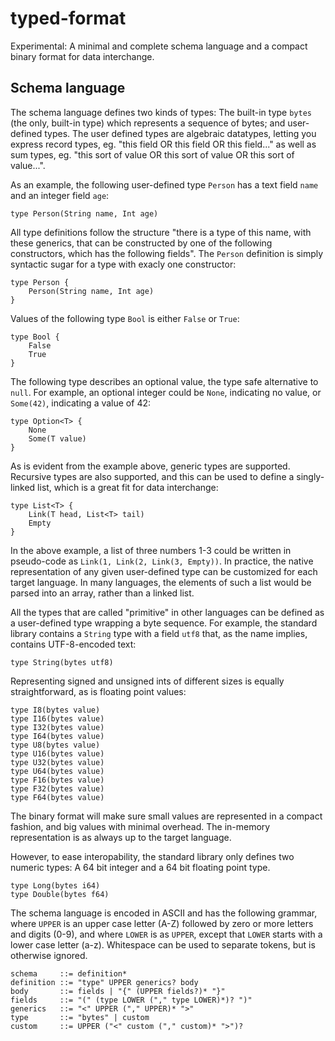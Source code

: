 # typed-format
Experimental: A minimal and complete schema language and a compact binary format for data interchange.

## Schema language

The schema language defines two kinds of types: The built-in type `bytes` (the only, built-in type) which represents a sequence of bytes; and user-defined types. The user defined types are algebraic datatypes, letting you express record types, eg. "this field OR this field OR this field..." as well as sum types, eg. "this sort of value OR this sort of value OR this sort of value...".

As an example, the following user-defined type `Person` has a text field `name` and an integer field `age`:

    type Person(String name, Int age)

All type definitions follow the structure "there is a type of this name, with these generics, that can be constructed by one of the following constructors, which has the following fields". The `Person` definition is simply syntactic sugar for a type with exacly one constructor:

    type Person {
        Person(String name, Int age)
    }

Values of the following type `Bool` is either `False` or `True`:

    type Bool {
        False
        True
    }

The following type describes an optional value, the type safe alternative to `null`. For example, an optional integer could be `None`, indicating no value, or `Some(42)`, indicating a value of 42:

    type Option<T> {
        None
        Some(T value)
    }

As is evident from the example above, generic types are supported. Recursive types are also supported, and this can be used to define a singly-linked list, which is a great fit for data interchange:

    type List<T> {
        Link(T head, List<T> tail)
        Empty
    }

In the above example, a list of three numbers 1-3 could be written in pseudo-code as `Link(1, Link(2, Link(3, Empty))`. In practice, the native representation of any given user-defined type can be customized for each target language. In many languages, the elements of such a list would be parsed into an array, rather than a linked list.

All the types that are called "primitive" in other languages can be defined as a user-defined type wrapping a byte sequence. For example, the standard library contains a `String` type with a field `utf8` that, as the name implies, contains UTF-8-encoded text:

    type String(bytes utf8)
    
Representing signed and unsigned ints of different sizes is equally straightforward, as is floating point values:

    type I8(bytes value)
    type I16(bytes value)
    type I32(bytes value)
    type I64(bytes value)
    type U8(bytes value) 
    type U16(bytes value) 
    type U32(bytes value) 
    type U64(bytes value) 
    type F16(bytes value) 
    type F32(bytes value) 
    type F64(bytes value) 

The binary format will make sure small values are represented in a compact fashion, and big values with minimal overhead. The in-memory representation is as always up to the target language. 

However, to ease interopability, the standard library only defines two numeric types: A 64 bit integer and a 64 bit floating point type.

    type Long(bytes i64)
    type Double(bytes f64)

The schema language is encoded in ASCII and has the following grammar, where `UPPER` is an upper case letter (A-Z) followed by zero or more letters and digits (0-9), and where `LOWER` is as `UPPER`, except that `LOWER` starts with a lower case letter (a-z). Whitespace can be used to separate tokens, but is otherwise ignored.

    schema     ::= definition*
    definition ::= "type" UPPER generics? body
    body       ::= fields | "{" (UPPER fields?)* "}"
    fields     ::= "(" (type LOWER ("," type LOWER)*)? ")"
    generics   ::= "<" UPPER ("," UPPER)* ">"
    type       ::= "bytes" | custom
    custom     ::= UPPER ("<" custom ("," custom)* ">")?

